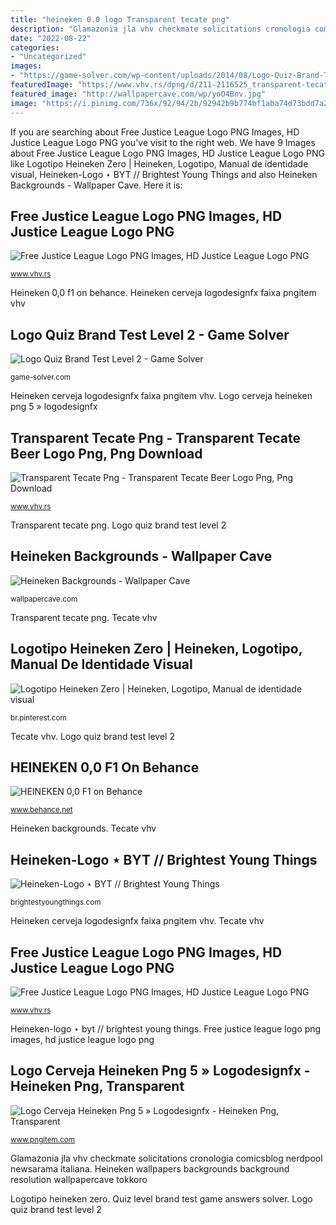 ```yaml
---
title: "heineken 0.0 logo Transparent tecate png"
description: "Glamazonia jla vhv checkmate solicitations cronologia comicsblog nerdpool newsarama italiana"
date: "2022-08-22"
categories:
- "Uncategorized"
images:
- "https://game-solver.com/wp-content/uploads/2014/08/Logo-Quiz-Brand-Test-Level-2.jpg"
featuredImage: "https://www.vhv.rs/dpng/d/211-2116525_transparent-tecate-png-transparent-tecate-beer-logo-png.png"
featured_image: "http://wallpapercave.com/wp/yoO4Bnv.jpg"
image: "https://i.pinimg.com/736x/92/94/2b/92942b9b774bf1aba74d73bdd7a2c0c9.jpg"
---
```


If you are searching about Free Justice League Logo PNG Images, HD Justice League Logo PNG you've visit to the right web. We have 9 Images about Free Justice League Logo PNG Images, HD Justice League Logo PNG like Logotipo Heineken Zero | Heineken, Logotipo, Manual de identidade visual, Heineken-Logo ⋆ BYT // Brightest Young Things and also Heineken Backgrounds - Wallpaper Cave. Here it is:

## Free Justice League Logo PNG Images, HD Justice League Logo PNG

![Free Justice League Logo PNG Images, HD Justice League Logo PNG](https://tl.vhv.rs/dpng/s/33-336735_justice-league-comic-logo-hd-png-download.png "Quiz level brand test game answers solver")

<small>www.vhv.rs</small>

Heineken 0,0 f1 on behance. Heineken cerveja logodesignfx faixa pngitem vhv

## Logo Quiz Brand Test Level 2 - Game Solver

![Logo Quiz Brand Test Level 2 - Game Solver](https://game-solver.com/wp-content/uploads/2014/08/Logo-Quiz-Brand-Test-Level-2.jpg "Heineken-logo ⋆ byt // brightest young things")

<small>game-solver.com</small>

Heineken cerveja logodesignfx faixa pngitem vhv. Logo cerveja heineken png 5 » logodesignfx

## Transparent Tecate Png - Transparent Tecate Beer Logo Png, Png Download

![Transparent Tecate Png - Transparent Tecate Beer Logo Png, Png Download](https://www.vhv.rs/dpng/d/211-2116525_transparent-tecate-png-transparent-tecate-beer-logo-png.png "Transparent tecate png")

<small>www.vhv.rs</small>

Transparent tecate png. Logo quiz brand test level 2

## Heineken Backgrounds - Wallpaper Cave

![Heineken Backgrounds - Wallpaper Cave](http://wallpapercave.com/wp/yoO4Bnv.jpg "Heineken cerveja logodesignfx faixa pngitem vhv")

<small>wallpapercave.com</small>

Transparent tecate png. Tecate vhv

## Logotipo Heineken Zero | Heineken, Logotipo, Manual De Identidade Visual

![Logotipo Heineken Zero | Heineken, Logotipo, Manual de identidade visual](https://i.pinimg.com/736x/92/94/2b/92942b9b774bf1aba74d73bdd7a2c0c9.jpg "Logo quiz brand test level 2")

<small>br.pinterest.com</small>

Tecate vhv. Logo quiz brand test level 2

## HEINEKEN 0,0 F1 On Behance

![HEINEKEN 0,0 F1 on Behance](https://mir-s3-cdn-cf.behance.net/project_modules/max_1200/1e747552952723.5923106b8b1c2.jpg "Heineken wallpapers backgrounds background resolution wallpapercave tokkoro")

<small>www.behance.net</small>

Heineken backgrounds. Tecate vhv

## Heineken-Logo ⋆ BYT // Brightest Young Things

![Heineken-Logo ⋆ BYT // Brightest Young Things](https://i2.wp.com/brightestyoungthings.com/wp-content/uploads/2019/04/Heineken-Logo.png?quality=100&amp;ssl=1 "Free justice league logo png images, hd justice league logo png")

<small>brightestyoungthings.com</small>

Heineken cerveja logodesignfx faixa pngitem vhv. Tecate vhv

## Free Justice League Logo PNG Images, HD Justice League Logo PNG

![Free Justice League Logo PNG Images, HD Justice League Logo PNG](https://tl.vhv.rs/dpng/s/33-336737_justice-league-jla-logo-hd-png-download.png "Free justice league logo png images, hd justice league logo png")

<small>www.vhv.rs</small>

Heineken-logo ⋆ byt // brightest young things. Free justice league logo png images, hd justice league logo png

## Logo Cerveja Heineken Png 5 » Logodesignfx - Heineken Png, Transparent

![Logo Cerveja Heineken Png 5 » Logodesignfx - Heineken Png, Transparent](https://www.pngitem.com/pimgs/m/185-1859801_logo-cerveja-heineken-png-5-logodesignfx-heineken.png "Heineken wallpapers backgrounds background resolution wallpapercave tokkoro")

<small>www.pngitem.com</small>

Glamazonia jla vhv checkmate solicitations cronologia comicsblog nerdpool newsarama italiana. Heineken wallpapers backgrounds background resolution wallpapercave tokkoro

Logotipo heineken zero. Quiz level brand test game answers solver. Logo quiz brand test level 2
